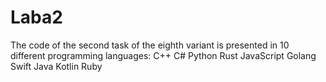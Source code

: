# Laba2
The code of the second task of the eighth variant is presented in 10 different programming languages:
C++
C#
Python
Rust
JavaScript
Golang
Swift
Java
Kotlin
Ruby
